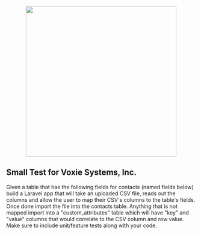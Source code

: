 <p align="center"><img src="https://www.voxie.com/wp-content/uploads/elementor/thumbs/VOXIE-black-o1ol2ora2qld6vodwmsrb0qd5dj7ere5midef05xk8.png" width="400"></p>

## Small Test for Voxie Systems, Inc.

Given a table that has the following fields for contacts (named fields below) build a Laravel app that will
take an uploaded CSV file, reads out the columns and allow the user to map their CSV's columns  to the table's fields.
Once done import the file into the contacts table. Anything that is not mapped import into a "custom_attributes" table
which will have "key" and "value" columns that would correlate to the CSV column and row value.
Make sure to include unit/feature tests along with your code.
